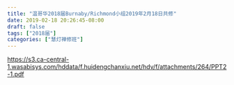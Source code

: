 ```yaml
---
title: "温哥华2018届Burnaby/Richmond小组2019年2月18日共修"
date: 2019-02-18 20:26:45-08:00
draft: false
tags: ["2018届"]
categories: ["慧灯禅修班"]
---
```

https://s3.ca-central-1.wasabisys.com/hddata/f.huidengchanxiu.net/hdv/f/attachments/264/PPT2-1.pdf
